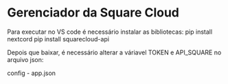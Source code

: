 # Gerenciador da Square Cloud
Para executar no VS code é necessário instalar as bibliotecas:
pip install nextcord
pip install squarecloud-api

Depois que baixar, é necessário alterar a váriavel TOKEN e API_SQUARE no arquivo json:

config - app.json 


